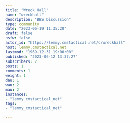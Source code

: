 ```yaml
---
title: "Wreck Hall" 
name: "wreckhall"
description: "BBS Discussion"
type: community
date: "2023-06-19 11:35:20"
draft: false
nsfw: false
actor_id: "https://lemmy.cmstactical.net/c/wreckhall"
host: lemmy.cmstactical.net
lastmod: "1969-12-31 19:00:00"
published: "2023-06-12 13:37:27"
subscribers: 2
posts: 1
comments: 1
weight: 1
dau: 1
wau: 2
mau: 2
instances:
- "lemmy_cmstactical_net"
tags: 
- "lemmy_cmstactical_net"

---
```

